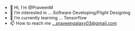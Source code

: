 - 👋 Hi, I’m @PraveenM
- 👀 I’m interested in ... Software Developing/Flight Designing
- 🌱 I’m currently learning ... Tensorflow
- 📫 How to reach me ...praveengalaxy03@gmail.com

<!---
PraveenM0908/PraveenM0908 is a ✨ special ✨ repository because its `README.md` (this file) appears on your GitHub profile.
You can click the Preview link to take a look at your changes.
--->
